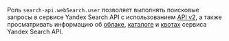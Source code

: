 
Роль `search-api.webSearch.user` позволяет выполнять поисковые запросы в сервисе Yandex Search API с использованием [API v2](../../../search-api/concepts/web-search.md), а также просматривать информацию об [облаке](../../../organization/concepts/manage-services.md#cloud), [каталоге](../../../resource-manager/concepts/resources-hierarchy.md#folder) и [квотах](../../../search-api/concepts/limits.md#search-api-quotas) сервиса Yandex Search API.